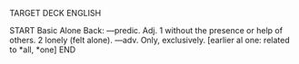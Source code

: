 TARGET DECK
ENGLISH

START
Basic
Alone
Back: —predic. Adj. 1 without the presence or help of others. 2 lonely (felt alone). —adv. Only, exclusively. [earlier al one: related to *all, *one]
END
